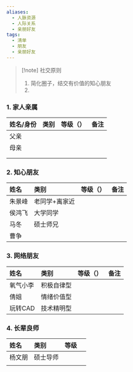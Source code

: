 ```yaml
---
aliases:
  - 人脉资源
  - 人际关系
  - 亲朋好友
tags:
  - 清单
  - 朋友
  - 亲朋好友
---
```

> [!note] 社交原则
> 1. 简化圈子，结交有价值的知心朋友
> 2. 
### 1. 家人亲属 
| 姓名/身份 | 类别  | 等级（） | 备注  |
| :---- | :-- | :--- | --- |
| 父亲    |     |      |     |
| 母亲    |     |      |     |
|       |     |      |     |
|       |     |      |     |
### 2. 知心朋友
| 姓名  | 类别      | 等级（） | 备注  |
| :-- | :------ | :--- | --- |
| 朱景峰 | 老同学+离家近 |      |     |
| 侯鸿飞 | 大学同学    |      |     |
| 马冬  | 硕士师兄    |      |     |
| 曹争  |         |      |     |
### 3. 网络朋友
| 姓名    | 类别    | 等级（） | 备注  |
| :---- | :---- | :--- | --- |
| 氧气小李  | 积极自律型 |      |     |
| 倩姐    | 情绪价值型 |      |     |
| 玩转CAD | 技术精明型 |      |     |
### 4. 长辈良师 
| 姓名  | 类别   | 等级  |     |
| :-- | :--- | :-- | --- |
| 杨文朋 | 硕士导师 |     |     |
|     |      |     |     |
